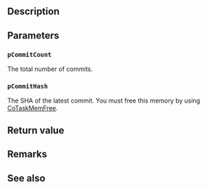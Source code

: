 ## Description

## Parameters

### `pCommitCount`

The total number of commits.

### `pCommitHash`

The SHA of the latest commit. You must free this memory by using [CoTaskMemFree](https://learn.microsoft.com/windows/win32/api/combaseapi/nf-combaseapi-cotaskmemfree).

## Return value

## Remarks

## See also